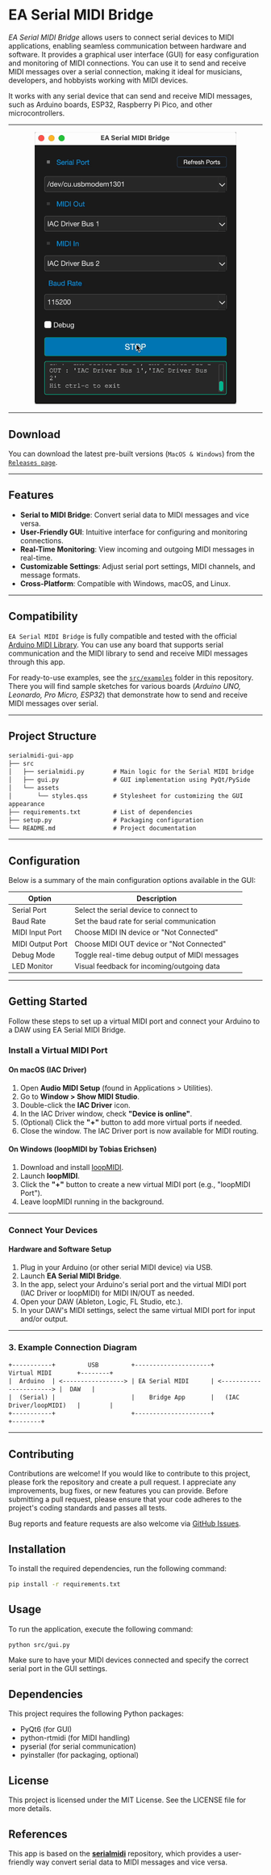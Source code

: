 # EA Serial MIDI Bridge

*EA Serial MIDI Bridge* allows users to connect serial devices to MIDI applications, enabling seamless communication between hardware and software. It provides a graphical user interface (GUI) for easy configuration and monitoring of MIDI connections. You can use it to send and receive MIDI messages over a serial connection, making it ideal for musicians, developers, and hobbyists working with MIDI devices.

It works with any serial device that can send and receive MIDI messages, such as Arduino boards, ESP32, Raspberry Pi Pico, and other microcontrollers.

---

<div align="center">
  <img src="src/assets/EA-Bridge.gif" alt="Project Demo" width="400"/>
</div>

---

## Download

You can download the latest pre-built versions (`MacOS & Windows`) from the [`Releases page`](https://github.com/ezequielabregu/EA-serialmidi-bridge/releases).

---

## Features

- **Serial to MIDI Bridge**: Convert serial data to MIDI messages and vice versa.
- **User-Friendly GUI**: Intuitive interface for configuring and monitoring connections.
- **Real-Time Monitoring**: View incoming and outgoing MIDI messages in real-time.
- **Customizable Settings**: Adjust serial port settings, MIDI channels, and message formats.
- **Cross-Platform**: Compatible with Windows, macOS, and Linux.

---

## Compatibility

`EA Serial MIDI Bridge` is fully compatible and tested with the official [Arduino MIDI Library](https://docs.arduino.cc/libraries/midi-library/). You can use any board that supports serial communication and the MIDI library to send and receive MIDI messages through this app.

For ready-to-use examples, see the [`src/examples`](src/examples) folder in this repository. There you will find sample sketches for various boards (*Arduino UNO, Leonardo, Pro Micro, ESP32*) that demonstrate how to send and receive MIDI messages over serial.

---

## Project Structure

```plaintext
serialmidi-gui-app
├── src
│   ├── serialmidi.py        # Main logic for the Serial MIDI bridge
│   ├── gui.py               # GUI implementation using PyQt/PySide
│   └── assets
│       └── styles.qss       # Stylesheet for customizing the GUI appearance
├── requirements.txt         # List of dependencies
├── setup.py                 # Packaging configuration
└── README.md                # Project documentation
```

---

## Configuration

Below is a summary of the main configuration options available in the GUI:

| Option                | Description                                             |
|-----------------------|---------------------------------------------------------|
| Serial Port           | Select the serial device to connect to                  |
| Baud Rate             | Set the baud rate for serial communication              |
| MIDI Input Port       | Choose MIDI IN device or "Not Connected"                |
| MIDI Output Port      | Choose MIDI OUT device or "Not Connected"               |
| Debug Mode            | Toggle real-time debug output of MIDI messages          |
| LED Monitor           | Visual feedback for incoming/outgoing data              |

---
## Getting Started

Follow these steps to set up a virtual MIDI port and connect your Arduino to a DAW using EA Serial MIDI Bridge.

### Install a Virtual MIDI Port

#### **On macOS (IAC Driver)**

1. Open **Audio MIDI Setup** (found in Applications > Utilities).
2. Go to **Window > Show MIDI Studio**.
3. Double-click the **IAC Driver** icon.
4. In the IAC Driver window, check **"Device is online"**.
5. (Optional) Click the **"+"** button to add more virtual ports if needed.
6. Close the window. The IAC Driver port is now available for MIDI routing.

#### **On Windows (loopMIDI by Tobias Erichsen)**

1. Download and install [loopMIDI](https://www.tobias-erichsen.de/software/loopmidi.html).
2. Launch **loopMIDI**.
3. Click the **"+"** button to create a new virtual MIDI port (e.g., "loopMIDI Port").
4. Leave loopMIDI running in the background.

---

### Connect Your Devices

#### **Hardware and Software Setup**

1. Plug in your Arduino (or other serial MIDI device) via USB.
2. Launch **EA Serial MIDI Bridge**.
3. In the app, select your Arduino's serial port and the virtual MIDI port (IAC Driver or loopMIDI) for MIDI IN/OUT as needed.
4. Open your DAW (Ableton, Logic, FL Studio, etc.).
5. In your DAW's MIDI settings, select the same virtual MIDI port for input and/or output.

---

### 3. Example Connection Diagram

```plaintext
+-----------+         USB         +---------------------+        Virtual MIDI       +--------+
|  Arduino  | <-----------------> | EA Serial MIDI      | <-----------------------> |  DAW   |
|  (Serial) |                     |    Bridge App       |   (IAC Driver/loopMIDI)   |        |
+-----------+                     +---------------------+                           +--------+
```

---

## Contributing

Contributions are welcome! If you would like to contribute to this project, please fork the repository and create a pull request.
I appreciate any improvements, bug fixes, or new features you can provide. Before submitting a pull request, please ensure that your code adheres to the project's coding standards and passes all tests.

Bug reports and feature requests are also welcome via [GitHub Issues](https://github.com/ezequielabregu/EA-serialmidi-bridge/issues).

## Installation

To install the required dependencies, run the following command:

```bash
pip install -r requirements.txt
```

## Usage

To run the application, execute the following command:

```bash
python src/gui.py
```

Make sure to have your MIDI devices connected and specify the correct serial port in the GUI settings.

## Dependencies

This project requires the following Python packages:

- PyQt6 (for GUI)
- python-rtmidi (for MIDI handling)
- pyserial (for serial communication)
- pyinstaller (for packaging, optional)

## License

This project is licensed under the MIT License. See the LICENSE file for more details.

## References

This app is based on the [**serialmidi**](https://github.com/raspy135/serialmidi) repository, which provides a user-friendly way convert serial data to MIDI messages and vice versa.
